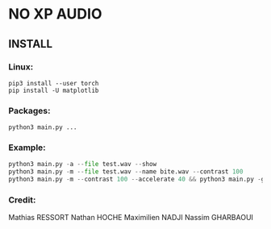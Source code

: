 # NO XP AUDIO

## INSTALL

### Linux:

```
pip3 install --user torch
pip install -U matplotlib
```

### Packages:

```
python3 main.py ...
```

### Example:

```python
python3 main.py -a --file test.wav --show
python3 main.py -m --file test.wav --name bite.wav --contrast 100
python3 main.py -m --contrast 100 --accelerate 40 && python3 main.py -g -m --file *.wav
```

### Credit:

Mathias RESSORT
Nathan HOCHE
Maximilien NADJI
Nassim GHARBAOUI